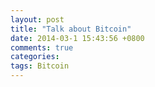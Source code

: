 ```yaml
---
layout: post
title: "Talk about Bitcoin"
date: 2014-03-1 15:43:56 +0800
comments: true
categories: 
tags: Bitcoin
---
```

